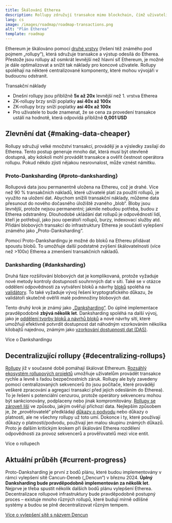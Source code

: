 ```yaml
---
title: Škálování Etherea
description: Rollupy združují transakce mimo blockchain, čímž uživateli snižují náklady za transkaci. Současný způsob, jakým rollupy zpracovávají data, je však příliš drahý, což limituje, nakolik mohou transakce zlevnit. Tento problém řeší Proto-Danksharding.
lang: cs
image: /images/roadmap/roadmap-transactions.png
alt: "Plán Etherea"
template: roadmap
---
```


Ethereum je škálováno pomocí [druhé vrstvy](/layer-2/#rollups) (řešení též známého pod pojmem „rollupy“), která sdružuje transakce a výstup odesílá do Etherea. Přestože jsou rollupy až osmkrát levnější než hlavní síť Ethereum, je možné je dále optimalizovat a snížit tak náklady pro koncové uživatele. Rollupy spoléhají na některé centralizované komponenty, které mohou vývojáři v budoucnu odstranit.

<Alert variant="update" className="mb-8">
<AlertContent>
<AlertTitle className="mb-4">
  Transakční náklady
</AlertTitle>
  <ul style={{ marginBottom: 0 }}>
    <li>Dnešní rollupy jsou přibližně <strong>5x až 20x</strong> levnější než 1. vrstva Etherea</li>
    <li>ZK-rollupy brzy sníží poplatky <strong>asi 40x až 100x</strong></li>
    <li>ZK-rollupy brzy sníží poplatky <strong>asi 40x až 100x</strong></li>
    <li style={{ marginBottom: 0 }}>Pro uživatele to bude znamenat, že se cena za provedení transakce ustálí na hodnotě, která odpovídá přibližně <strong>0,001 USD</strong></li>
  </ul>
</AlertContent>
</Alert>

## Zlevnění dat {#making-data-cheaper}

Rollupy sdružují velké množství transakcí, provádějí je a výsledky zasílají do Etherea. Tento postup generuje mnoho dat, která musí být otevřeně dostupná, aby kdokoli mohl provádět transakce a ověřit čestnost operátora rollupu. Pokud někdo zjistí nějakou nesrovnalost, může vznést námitku.

### Proto-Danksharding {#proto-danksharding}

Rollupová data jsou permanentně uložena na Ethereu, což je drahé. Více než 90 % transakčních nákladů, které uživatelé platí za použití rollupů, je využito na uložení dat. Abychom snížili transakční náklady, můžeme data přesunout do nového dočasného úložiště zvaného „blob“. Bloby jsou levnější, protože nejsou permanentní; jakmile nebudou potřeba, budou z Etherea odstraněny. Dlouhodobé ukládání dat rollupů je odpovědností lidí, kteří je potřebují, jako jsou operátoři rollupů, burzy, indexovací služby atd. Přidání blobových transakcí do infrastruktury Etherea je součástí vylepšení známého jako „Proto-Danksharding“.

Pomocí Proto-Dankshardingu je možné do bloků na Ethereu přidávat spoustu blobů. To umožňuje další podstatné zvýšení škálovatelnosti (více než >100x) Etherea a zmenšení transakčních nákladů.

### Danksharding {#danksharding}

Druhá fáze rozšiřování blobových dat je komplikovaná, protože vyžaduje nové metody kontroly dostupnosti souhrnných dat v síti. Také se v otázce oddělení odpovědnosti za vytváření bloků a návrhy [bloků](/glossary/#block) spoléhá na [validátory](/glossary/#validator). To také vyžaduje vývoj řešení kryptografického důkazu, že validátoři skutečně ověřili malé podmnožiny blobových dat.

Tento druhý krok je známý jako [„Danksharding“](/roadmap/danksharding/). Do úplné implementace pravděpodobně **zbývá několik let**. Danksharding spoléhá na další vývoj, jako je [oddělení tvorby bloků a návrhů bloků](/roadmap/pbs) a nové návrhy sítí, které umožňují efektivně potvrdit dostupnost dat náhodným vzorkováním několika kilobajtů najednou, známým jako [vzorkování dostupnosti dat (DAS)](/developers/docs/data-availability).

<ButtonLink variant="outline-color" href="/roadmap/danksharding/">Více o Dankshardingu</ButtonLink>

## Decentralizující rollupy {#decentralizing-rollups}

[Rollupy](/layer-2) již v současné době pomáhají škálovat Ethereum. [Rozsáhlý ekosystém rollupových projektů](https://l2beat.com/scaling/tvl) umožňuje uživatelům provádět transakce rychle a levně s řadou bezpečnostních záruk. Rollupy ale byly zavedeny pomocí centralizovaných sekvencerů (to jsou počítače, které provádějí veškeré zpracování a agregaci transakcí před jejich odesláním do Etherea). To je řešení s potenciální cenzurou, protože operátory sekvenceru mohou být sankcionovány, podplaceny nebo jinak kompromitovány. [Rollupy se zároveň liší](https://l2beat.com) ve způsobu, jakým ověřují příchozí data. Nejlepším způsobem je, že „prověřovatelé“ předkládají [důkazy o podvodu](/glossary/#fraud-proof) nebo důkazy o platnosti, ale ne všechny rollupy už toto umí. Dokonce i ty, které používají důkazy o platnosti/podvodu, používají jen malou skupinu známých důkazů. Proto je dalším kritickým krokem při škálování Etherea rozdělení odpovědnosti za provoz sekvencerů a prověřovatelů mezi více entit.

<ButtonLink variant="outline-color" href="/developers/docs/scaling/">Více o rollupech</ButtonLink>

## Aktuální průběh {#current-progress}

Proto-Danksharding je první z bodů plánu, které budou implementovány v rámci vylepšení sítě Cancun-Deneb („Dencun“) v březnu 2024. **Úplný Danksharding bude pravděpodobně implementován za několik let**. Nejprve je třeba spustit několik dalších bodů plánu vylepšení Etherea. Decentralizace rollupové infrastruktury bude pravděpodobně postupný proces – existuje mnoho různých rollupů, které budují mírně odlišné systémy a budou se plně decentralizovat různým tempem.

[Více o vylepšení sítě s názvem Dencun](/roadmap/dencun/)

<QuizWidget quizKey="scaling" />
